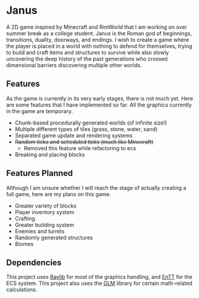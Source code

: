 # Janus
A 2D game inspired by Minecraft and RimWorld that I am working on over summer break as a college student.
Janus is the Roman god of beginnings, transitions, duality, doorways, and endings.
I wish to create a game where the player is placed in a world with nothing to defend for themselves, trying to build
and craft items and structures to survive while also slowly uncovering the deep history of the past generations who
crossed dimensional barriers discovering multiple other worlds.
## Features
As the game is currently in its very early stages, there is not much yet.
Here are some features that I have implemented so far.
All the graphics currently in the game are temporary.

- Chunk-based procedurally generated worlds (of infinite size!)
- Multiple different types of tiles (grass, stone, water, sand)
- Separated game update and rendering systems
- ~~Random ticks and scheduled ticks (much like Minecraft)~~
  - Removed this feature while refactoring to ecs
- Breaking and placing blocks

## Features  Planned
Although I am unsure whether I will reach the stage of actually creating a full game, here are my
plans on this game.

- Greater variety of blocks
- Player inventory system
- Crafting
- Greater building system
- Enemies and turrets
- Randomly generated structures
- Biomes

## Dependencies
This project uses [Raylib](https://github.com/raysan5/raylib) 
for most of the graphics handling, and [EnTT](https://github.com/skypjack/entt)
for the ECS system. This project also uses the [GLM](https://github.com/g-truc/glm) 
library for certain math-related calculations.